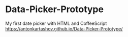 # Data-Picker-Prototype
My first date picker with HTML and CoffeeScript
https://antonkartashov.github.io/Data-Picker-Prototype/
